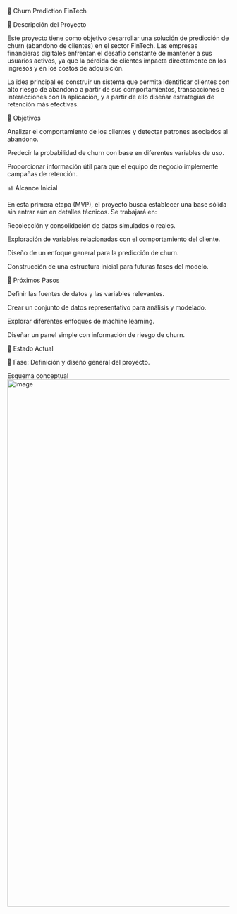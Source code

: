 🏦 Churn Prediction FinTech


📌 Descripción del Proyecto

Este proyecto tiene como objetivo desarrollar una solución de predicción de churn (abandono de clientes) en el sector FinTech.
Las empresas financieras digitales enfrentan el desafío constante de mantener a sus usuarios activos, ya que la pérdida de clientes impacta directamente en los ingresos y en los costos de adquisición.

La idea principal es construir un sistema que permita identificar clientes con alto riesgo de abandono a partir de sus comportamientos, transacciones e interacciones con la aplicación, y a partir de ello diseñar estrategias de retención más efectivas.



🎯 Objetivos

Analizar el comportamiento de los clientes y detectar patrones asociados al abandono.

Predecir la probabilidad de churn con base en diferentes variables de uso.

Proporcionar información útil para que el equipo de negocio implemente campañas de retención.



📊 Alcance Inicial

En esta primera etapa (MVP), el proyecto busca establecer una base sólida sin entrar aún en detalles técnicos.
Se trabajará en:

Recolección y consolidación de datos simulados o reales.

Exploración de variables relacionadas con el comportamiento del cliente.

Diseño de un enfoque general para la predicción de churn.

Construcción de una estructura inicial para futuras fases del modelo.



🚀 Próximos Pasos

Definir las fuentes de datos y las variables relevantes.

Crear un conjunto de datos representativo para análisis y modelado.

Explorar diferentes enfoques de machine learning.

Diseñar un panel simple con información de riesgo de churn.



🏁 Estado Actual

📍 Fase: Definición y diseño general del proyecto.

Esquema conceptual
<img width="1462" height="1196" alt="image" src="https://github.com/user-attachments/assets/f122e2fe-750c-4586-a0d9-294521a02622" />

